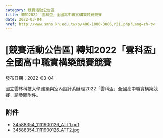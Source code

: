 ```yaml
---
category: 競賽活動公告區
title: 轉知2022「雲科盃」全國高中職實構築競賽競賽
date: 2022-03-04
href: http://www.smhs.kh.edu.tw/p/406-1000-3086,r21.php?Lang=zh-tw
---
```


# [競賽活動公告區] 轉知2022「雲科盃」全國高中職實構築競賽競賽

發布日期：2022-03-04

國立雲林科技大學建築與室內設計系辦理2022「雲科盃」全國高中職實構築競賽，請參閱附件。

## 附件

- [34588354_1111900126_ATT1.pdf](https://www.smhs.kh.edu.tw/var/file/0/1000/attach/79/pta_2854_3243319_75344.pdf)
- [34588354_1111900126_ATT2.jpg](https://www.smhs.kh.edu.tw/var/file/0/1000/attach/79/pta_2863_4226997_82014.jpg)
